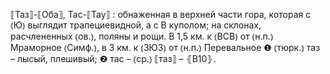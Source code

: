 ---
---

⟦Таз⟧-⟦Оба⟧, Тас-⟦Тау⟧
: обнаженная в верхней части гора, которая с ⦅Ю⦆ выглядит трапециевидной, а с В куполом; на склонах, расчлененных ⦅ов.⦆, поляны и рощи. В 1,5 км. к ⦅ВСВ⦆ от ⦅н.п.⦆ Мраморное ⦅Симф.⦆, в 3 км. к ⦅ЗЮЗ⦆ от ⦅н.п.⦆ Перевальное ❶ ⦅тюрк.⦆ таз – лысый, плешивый; ❷ тас – ⦅ср.⦆ ⟦таз⟧ – ⦃В10⦄.
